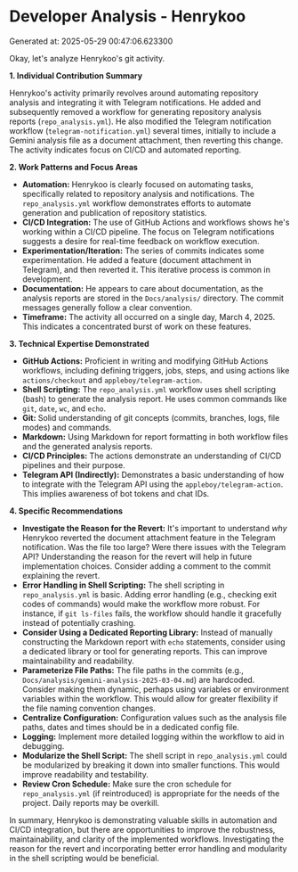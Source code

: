 # Developer Analysis - Henrykoo
Generated at: 2025-05-29 00:47:06.623300

Okay, let's analyze Henrykoo's git activity.

**1. Individual Contribution Summary**

Henrykoo's activity primarily revolves around automating repository analysis and integrating it with Telegram notifications. He added and subsequently removed a workflow for generating repository analysis reports (`repo_analysis.yml`). He also modified the Telegram notification workflow (`telegram-notification.yml`) several times, initially to include a Gemini analysis file as a document attachment, then reverting this change.  The activity indicates focus on CI/CD and automated reporting.

**2. Work Patterns and Focus Areas**

*   **Automation:** Henrykoo is clearly focused on automating tasks, specifically related to repository analysis and notifications.  The `repo_analysis.yml` workflow demonstrates efforts to automate generation and publication of repository statistics.
*   **CI/CD Integration:** The use of GitHub Actions and workflows shows he's working within a CI/CD pipeline.  The focus on Telegram notifications suggests a desire for real-time feedback on workflow execution.
*   **Experimentation/Iteration:** The series of commits indicates some experimentation. He added a feature (document attachment in Telegram), and then reverted it. This iterative process is common in development.
*   **Documentation:** He appears to care about documentation, as the analysis reports are stored in the `Docs/analysis/` directory. The commit messages generally follow a clear convention.
*   **Timeframe:** The activity all occurred on a single day, March 4, 2025. This indicates a concentrated burst of work on these features.

**3. Technical Expertise Demonstrated**

*   **GitHub Actions:** Proficient in writing and modifying GitHub Actions workflows, including defining triggers, jobs, steps, and using actions like `actions/checkout` and `appleboy/telegram-action`.
*   **Shell Scripting:** The `repo_analysis.yml` workflow uses shell scripting (bash) to generate the analysis report. He uses common commands like `git`, `date`, `wc`, and `echo`.
*   **Git:** Solid understanding of git concepts (commits, branches, logs, file modes) and commands.
*   **Markdown:** Using Markdown for report formatting in both workflow files and the generated analysis reports.
*   **CI/CD Principles:** The actions demonstrate an understanding of CI/CD pipelines and their purpose.
*   **Telegram API (Indirectly):**  Demonstrates a basic understanding of how to integrate with the Telegram API using the `appleboy/telegram-action`.  This implies awareness of bot tokens and chat IDs.

**4. Specific Recommendations**

*   **Investigate the Reason for the Revert:**  It's important to understand *why* Henrykoo reverted the document attachment feature in the Telegram notification.  Was the file too large? Were there issues with the Telegram API?  Understanding the reason for the revert will help in future implementation choices. Consider adding a comment to the commit explaining the revert.
*   **Error Handling in Shell Scripting:** The shell scripting in `repo_analysis.yml` is basic. Adding error handling (e.g., checking exit codes of commands) would make the workflow more robust.  For instance, if `git ls-files` fails, the workflow should handle it gracefully instead of potentially crashing.
*   **Consider Using a Dedicated Reporting Library:** Instead of manually constructing the Markdown report with `echo` statements, consider using a dedicated library or tool for generating reports. This can improve maintainability and readability.
*   **Parameterize File Paths:**  The file paths in the commits (e.g., `Docs/analysis/gemini-analysis-2025-03-04.md`) are hardcoded. Consider making them dynamic, perhaps using variables or environment variables within the workflow. This would allow for greater flexibility if the file naming convention changes.
*   **Centralize Configuration:**  Configuration values such as the analysis file paths, dates and times should be in a dedicated config file.
*   **Logging:** Implement more detailed logging within the workflow to aid in debugging.
*   **Modularize the Shell Script:** The shell script in `repo_analysis.yml` could be modularized by breaking it down into smaller functions. This would improve readability and testability.
*   **Review Cron Schedule:** Make sure the cron schedule for `repo_analysis.yml` (if reintroduced) is appropriate for the needs of the project. Daily reports may be overkill.

In summary, Henrykoo is demonstrating valuable skills in automation and CI/CD integration, but there are opportunities to improve the robustness, maintainability, and clarity of the implemented workflows.  Investigating the reason for the revert and incorporating better error handling and modularity in the shell scripting would be beneficial.
